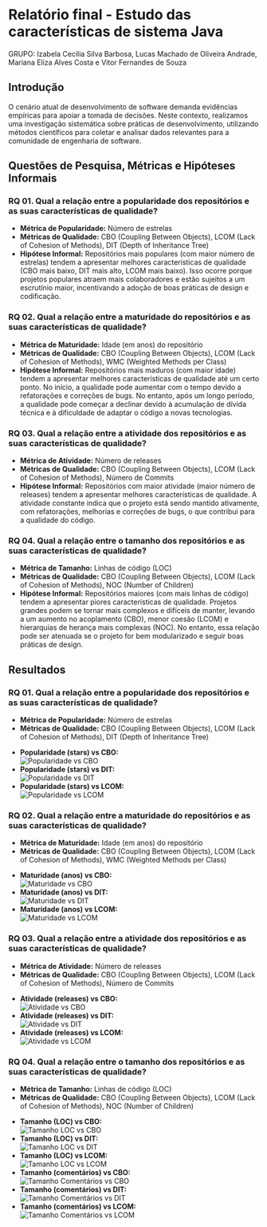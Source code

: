# Relatório final - Estudo das características de sistema Java

GRUPO: Izabela Cecilia Silva Barbosa, Lucas Machado de Oliveira Andrade, Mariana Eliza Alves Costa e Vitor Fernandes de Souza

## Introdução

O cenário atual de desenvolvimento de software demanda evidências empíricas para apoiar a tomada de decisões. Neste contexto, realizamos uma investigação sistemática sobre práticas de desenvolvimento, utilizando métodos científicos para coletar e analisar dados relevantes para a comunidade de engenharia de software.

## Questões de Pesquisa, Métricas e Hipóteses Informais

### RQ 01. Qual a relação entre a popularidade dos repositórios e as suas características de qualidade?
*   **Métrica de Popularidade:** Número de estrelas
*   **Métricas de Qualidade:** CBO (Coupling Between Objects), LCOM (Lack of Cohesion of Methods), DIT (Depth of Inheritance Tree)
*   **Hipótese Informal:** Repositórios mais populares (com maior número de estrelas) tendem a apresentar melhores características de qualidade (CBO mais baixo, DIT mais alto, LCOM mais baixo). Isso ocorre porque projetos populares atraem mais colaboradores e estão sujeitos a um escrutínio maior, incentivando a adoção de boas práticas de design e codificação.

### RQ 02. Qual a relação entre a maturidade do repositórios e as suas características de qualidade?
*   **Métrica de Maturidade:** Idade (em anos) do repositório
*   **Métricas de Qualidade:** CBO (Coupling Between Objects), LCOM (Lack of Cohesion of Methods), WMC (Weighted Methods per Class)
*   **Hipótese Informal:** Repositórios mais maduros (com maior idade) tendem a apresentar melhores características de qualidade até um certo ponto. No início, a qualidade pode aumentar com o tempo devido a refatorações e correções de bugs. No entanto, após um longo período, a qualidade pode começar a declinar devido à acumulação de dívida técnica e à dificuldade de adaptar o código a novas tecnologias.

### RQ 03. Qual a relação entre a atividade dos repositórios e as suas características de qualidade?
*   **Métrica de Atividade:** Número de releases
*   **Métricas de Qualidade:** CBO (Coupling Between Objects), LCOM (Lack of Cohesion of Methods), Número de Commits
*   **Hipótese Informal:** Repositórios com maior atividade (maior número de releases) tendem a apresentar melhores características de qualidade. A atividade constante indica que o projeto está sendo mantido ativamente, com refatorações, melhorias e correções de bugs, o que contribui para a qualidade do código.

### RQ 04. Qual a relação entre o tamanho dos repositórios e as suas características de qualidade?
*   **Métrica de Tamanho:** Linhas de código (LOC)
*   **Métricas de Qualidade:** CBO (Coupling Between Objects), LCOM (Lack of Cohesion of Methods), NOC (Number of Children)
*   **Hipótese Informal:** Repositórios maiores (com mais linhas de código) tendem a apresentar piores características de qualidade. Projetos grandes podem se tornar mais complexos e difíceis de manter, levando a um aumento no acoplamento (CBO), menor coesão (LCOM) e hierarquias de herança mais complexas (NOC). No entanto, essa relação pode ser atenuada se o projeto for bem modularizado e seguir boas práticas de design.

## Resultados

### RQ 01. Qual a relação entre a popularidade dos repositórios e as suas características de qualidade?
*   **Métrica de Popularidade:** Número de estrelas
*   **Métricas de Qualidade:** CBO (Coupling Between Objects), LCOM (Lack of Cohesion of Methods), DIT (Depth of Inheritance Tree)

- **Popularidade (stars) vs CBO:**  
  ![Popularidade vs CBO](graficos/popularidade_vs_quality_cbo_mean.png)
- **Popularidade (stars) vs DIT:**  
  ![Popularidade vs DIT](graficos/popularidade_vs_quality_dit_mean.png)
- **Popularidade (stars) vs LCOM:**  
  ![Popularidade vs LCOM](graficos/popularidade_vs_quality_lcom_mean.png)


### RQ 02. Qual a relação entre a maturidade do repositórios e as suas características de qualidade?
*   **Métrica de Maturidade:** Idade (em anos) do repositório
*   **Métricas de Qualidade:** CBO (Coupling Between Objects), LCOM (Lack of Cohesion of Methods), WMC (Weighted Methods per Class)

- **Maturidade (anos) vs CBO:**  
  ![Maturidade vs CBO](graficos/maturidade_vs_quality_cbo_mean.png)
- **Maturidade (anos) vs DIT:**  
  ![Maturidade vs DIT](graficos/maturidade_vs_quality_dit_mean.png)
- **Maturidade (anos) vs LCOM:**  
  ![Maturidade vs LCOM](graficos/maturidade_vs_quality_lcom_mean.png)


### RQ 03. Qual a relação entre a atividade dos repositórios e as suas características de qualidade?
*   **Métrica de Atividade:** Número de releases
*   **Métricas de Qualidade:** CBO (Coupling Between Objects), LCOM (Lack of Cohesion of Methods), Número de Commits

- **Atividade (releases) vs CBO:**  
  ![Atividade vs CBO](graficos/atividade_vs_quality_cbo_mean.png)
- **Atividade (releases) vs DIT:**  
  ![Atividade vs DIT](graficos/atividade_vs_quality_dit_mean.png)
- **Atividade (releases) vs LCOM:**  
  ![Atividade vs LCOM](graficos/atividade_vs_quality_lcom_mean.png)


### RQ 04. Qual a relação entre o tamanho dos repositórios e as suas características de qualidade?
*   **Métrica de Tamanho:** Linhas de código (LOC)
*   **Métricas de Qualidade:** CBO (Coupling Between Objects), LCOM (Lack of Cohesion of Methods), NOC (Number of Children)

- **Tamanho (LOC) vs CBO:**  
  ![Tamanho LOC vs CBO](graficos/tamanho_loc_vs_quality_cbo_mean.png)
- **Tamanho (LOC) vs DIT:**  
  ![Tamanho LOC vs DIT](graficos/tamanho_loc_vs_quality_dit_mean.png)
- **Tamanho (LOC) vs LCOM:**  
  ![Tamanho LOC vs LCOM](graficos/tamanho_loc_vs_quality_lcom_mean.png)
- **Tamanho (comentários) vs CBO:**  
  ![Tamanho Comentários vs CBO](graficos/tamanho_comentarios_vs_quality_cbo_mean.png)
- **Tamanho (comentários) vs DIT:**  
  ![Tamanho Comentários vs DIT](graficos/tamanho_comentarios_vs_quality_dit_mean.png)
- **Tamanho (comentários) vs LCOM:**  
  ![Tamanho Comentários vs LCOM](graficos/tamanho_comentarios_vs_quality_lcom_mean.png)
